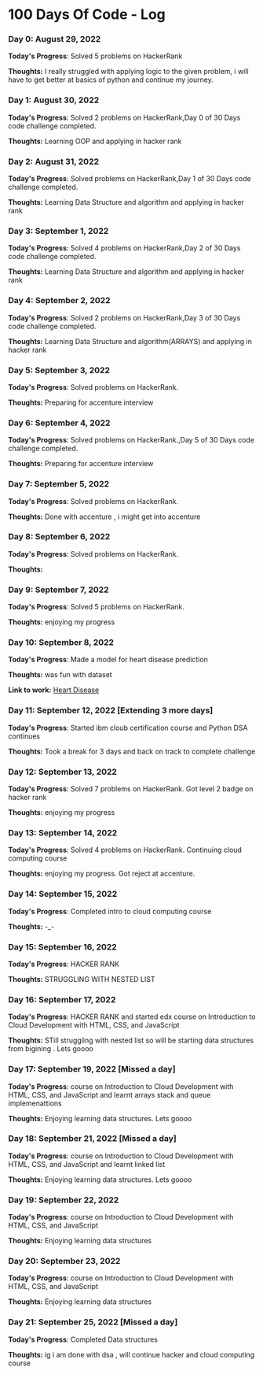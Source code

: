 # 100 Days Of Code - Log

### Day 0: August 29, 2022

**Today's Progress**: Solved 5 problems on HackerRank

**Thoughts:** I really struggled with applying logic to the given problem, i will have to get better at basics of python and continue my journey.

### Day 1: August 30, 2022

**Today's Progress**: Solved 2 problems on HackerRank,Day 0 of 30 Days code challenge completed.

**Thoughts:** Learning OOP and applying in hacker rank

### Day 2: August 31, 2022

**Today's Progress**: Solved problems on HackerRank,Day 1 of 30 Days code challenge completed.

**Thoughts:** Learning Data Structure and algorithm and applying in hacker rank

### Day 3: September 1, 2022

**Today's Progress**: Solved 4 problems on HackerRank,Day 2 of 30 Days code challenge completed.

**Thoughts:** Learning Data Structure and algorithm and applying in hacker rank

### Day 4: September 2, 2022

**Today's Progress**: Solved 2 problems on HackerRank,Day 3 of 30 Days code challenge completed.

**Thoughts:** Learning Data Structure and algorithm(ARRAYS) and applying in hacker rank

### Day 5: September 3, 2022

**Today's Progress**: Solved problems on HackerRank.

**Thoughts:** Preparing for accenture interview

### Day 6: September 4, 2022

**Today's Progress**: Solved problems on HackerRank.,Day 5 of 30 Days code challenge completed.

**Thoughts:** Preparing for accenture interview

### Day 7: September 5, 2022

**Today's Progress**: Solved problems on HackerRank.

**Thoughts:** Done with accenture , i might get into accenture

### Day 8: September 6, 2022

**Today's Progress**: Solved problems on HackerRank.

**Thoughts:** 

### Day 9: September 7, 2022

**Today's Progress**: Solved 5 problems on HackerRank.

**Thoughts:** enjoying my progress

### Day 10: September 8, 2022

**Today's Progress**: Made a model for heart disease prediction

**Thoughts:** was fun with dataset

**Link to work:** [Heart Disease](https://github.com/ichandan2151/Heart_Disease)

### Day 11: September 12, 2022 [Extending 3 more days]

**Today's Progress**: Started ibm cloub certification course and Python DSA continues

**Thoughts:** Took a break for 3 days and back on track to complete challenge

### Day 12: September 13, 2022

**Today's Progress**: Solved 7 problems on HackerRank. Got level 2 badge on hacker rank

**Thoughts:** enjoying my progress

### Day 13: September 14, 2022

**Today's Progress**: Solved 4 problems on HackerRank. Continuing cloud computing course

**Thoughts:** enjoying my progress. Got reject at accenture.

### Day 14: September 15, 2022

**Today's Progress**: Completed intro to cloud computing course

**Thoughts:** -_-

### Day 15: September 16, 2022

**Today's Progress**: HACKER RANK

**Thoughts:** STRUGGLING WITH NESTED LIST

### Day 16: September 17, 2022

**Today's Progress**: HACKER RANK and started edx course on Introduction to Cloud Development with HTML, CSS, and JavaScript

**Thoughts:** STill struggling with nested list so will be starting data structures from bigining . Lets goooo

### Day 17: September 19, 2022 [Missed a day]

**Today's Progress**: course on Introduction to Cloud Development with HTML, CSS, and JavaScript and learnt arrays stack and queue implemenattions 

**Thoughts:** Enjoying learning data structures. Lets goooo

### Day 18: September 21, 2022 [Missed a day]

**Today's Progress**: course on Introduction to Cloud Development with HTML, CSS, and JavaScript and learnt linked list

**Thoughts:** Enjoying learning data structures. Lets goooo

### Day 19: September 22, 2022 

**Today's Progress**: course on Introduction to Cloud Development with HTML, CSS, and JavaScript 

**Thoughts:** Enjoying learning data structures

### Day 20: September 23, 2022 

**Today's Progress**: course on Introduction to Cloud Development with HTML, CSS, and JavaScript 

**Thoughts:** Enjoying learning data structures

### Day 21: September 25, 2022 [Missed a day]

**Today's Progress**: Completed Data structures 

**Thoughts:** ig i am done with dsa , will continue hacker and cloud computing course







